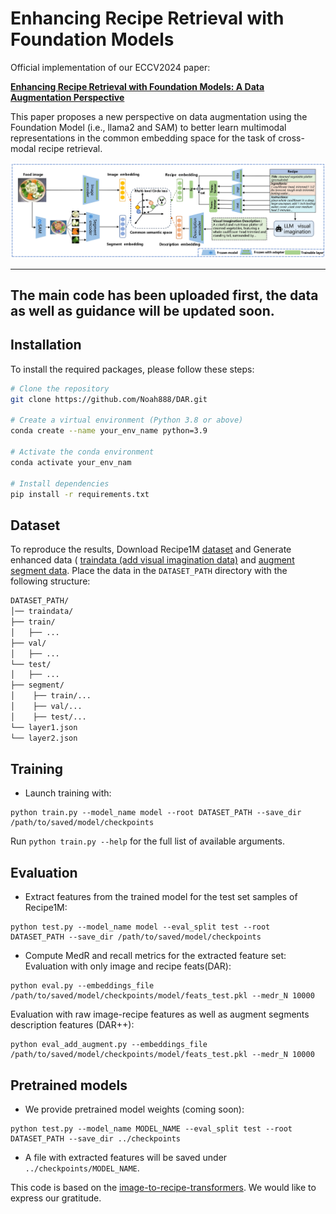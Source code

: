 # Enhancing Recipe Retrieval with Foundation Models


Official implementation of our ECCV2024 paper:

**[Enhancing Recipe Retrieval with Foundation Models: A Data Augmentation Perspective ](https://arxiv.org/abs/2312.04763)**

This paper proposes a new perspective on data augmentation using the Foundation Model (i.e., llama2 and SAM) to better learn multimodal representations in the common embedding space for the task of cross-modal recipe retrieval.

![Project Banner](figs.jpg)

---
## The main code has been uploaded first, the data as well as guidance will be updated soon.

## Installation

To install the required packages, please follow these steps:

```bash
# Clone the repository
git clone https://github.com/Noah888/DAR.git

# Create a virtual environment (Python 3.8 or above)
conda create --name your_env_name python=3.9

# Activate the conda environment
conda activate your_env_nam

# Install dependencies
pip install -r requirements.txt
```




## Dataset
To reproduce the results,  Download Recipe1M [dataset](http://wednesday.csail.mit.edu/temporal/release/) and Generate enhanced data ( [traindata (add visual imagination data)](https://drive.google.com/file/d/1mceOq99iyBJ3dG55TQTl983SOscDAK6a/view?usp=drive_link) and [augment segment data](https://pan.baidu.com/s/1gugeBDXb1e2b4EjcEIkdAQ?pwd=beig). Place the data in the ```DATASET_PATH``` directory with the following structure:
```bash
DATASET_PATH/
│── traindata/
├── train/
│   ├── ...
├── val/
│   ├── ...
└── test/
│   ├── ...
├── segment/
│    ├── train/...
│    ├── val/...
│    ├── test/...
└── layer1.json
└── layer2.json
```

## Training

- Launch training with:

```
python train.py --model_name model --root DATASET_PATH --save_dir /path/to/saved/model/checkpoints
```

Run ```python train.py --help``` for the full list of available arguments.

## Evaluation

- Extract features from the trained model for the test set samples of Recipe1M:

```
python test.py --model_name model --eval_split test --root DATASET_PATH --save_dir /path/to/saved/model/checkpoints
```

- Compute MedR and recall metrics for the extracted feature set:
   Evaluation with only image and recipe feats(DAR):
```
python eval.py --embeddings_file /path/to/saved/model/checkpoints/model/feats_test.pkl --medr_N 10000
```
   Evaluation with raw image-recipe features as well as augment segments description features (DAR++):
```
python eval_add_augment.py --embeddings_file /path/to/saved/model/checkpoints/model/feats_test.pkl --medr_N 10000
```

## Pretrained models

- We provide pretrained model weights (coming soon):

```
python test.py --model_name MODEL_NAME --eval_split test --root DATASET_PATH --save_dir ../checkpoints
```

- A file with extracted features will be saved under ```../checkpoints/MODEL_NAME```.

This code is based on the [image-to-recipe-transformers](https://github.com/amzn/image-to-recipe-transformers). We would like to express our gratitude.

